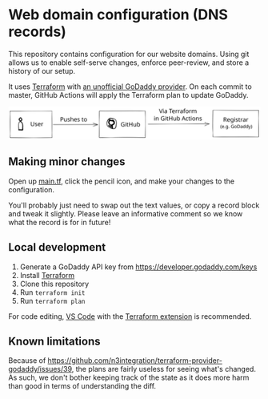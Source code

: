 # Web domain configuration (DNS records)

This repository contains configuration for our website domains. Using git allows us to enable self-serve changes, enforce peer-review, and store a history of our setup.

It uses [Terraform](https://www.terraform.io/) with [an unofficial GoDaddy provider](https://github.com/n3integration/terraform-provider-godaddy). On each commit to master, GitHub Actions will apply the Terraform plan to update GoDaddy.

![Diagram of how it all works](./diagram.svg)

## Making minor changes

Open up [main.tf](./main.tf), click the pencil icon, and make your changes to the configuration.

You'll probably just need to swap out the text values, or copy a record block and tweak it slightly. Please leave an informative comment so we know what the record is for in future!

## Local development

1. Generate a GoDaddy API key from https://developer.godaddy.com/keys
2. Install [Terraform](https://www.terraform.io/)
3. Clone this repository
4. Run `terraform init`
5. Run `terraform plan`

For code editing, [VS Code](https://code.visualstudio.com/) with the [Terraform extension](https://marketplace.visualstudio.com/items?itemName=HashiCorp.terraform) is recommended.

## Known limitations

Because of https://github.com/n3integration/terraform-provider-godaddy/issues/39, the plans are fairly useless for seeing what's changed. As such, we don't bother keeping track of the state as it does more harm than good in terms of understanding the diff.